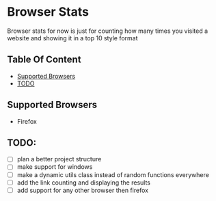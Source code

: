 # Browser Stats
Browser stats for now is just for counting how many times you visited a website and showing it in a top 10 style format

## Table Of Content

- [Supported Browsers](#supported-browsers)
- [TODO](#todo-)

## Supported Browsers
- Firefox

## TODO:
- [ ] plan a better project structure
- [ ] make support for windows
- [ ] make a dynamic utils class instead of random functions everywhere
- [ ] add the link counting and displaying the results
- [ ] add support for any other browser then firefox